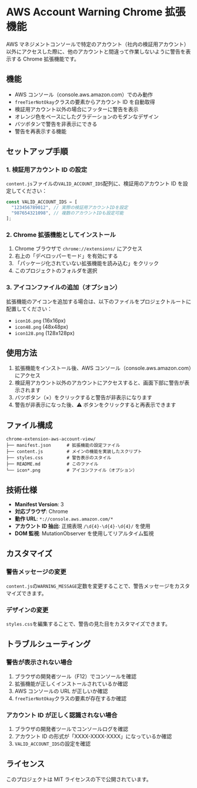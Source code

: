 # AWS Account Warning Chrome 拡張機能

AWS マネジメントコンソールで特定のアカウント（社内の検証用アカウント）以外にアクセスした際に、他のアカウントと間違って作業しないように警告を表示する Chrome 拡張機能です。

## 機能

- AWS コンソール（console.aws.amazon.com）でのみ動作
- `freeTierNotOkay`クラスの要素からアカウント ID を自動取得
- 検証用アカウント以外の場合にフッターに警告を表示
- オレンジ色をベースにしたグラデーションのモダンなデザイン
- バツボタンで警告を非表示にできる
- 警告を再表示する機能

## セットアップ手順

### 1. 検証用アカウント ID の設定

`content.js`ファイルの`VALID_ACCOUNT_IDS`配列に、検証用のアカウント ID を設定してください：

```javascript
const VALID_ACCOUNT_IDS = [
  "123456789012", // 実際の検証用アカウントIDを設定
  "987654321098", // 複数のアカウントIDも設定可能
];
```

### 2. Chrome 拡張機能としてインストール

1. Chrome ブラウザで `chrome://extensions/` にアクセス
2. 右上の「デベロッパーモード」を有効にする
3. 「パッケージ化されていない拡張機能を読み込む」をクリック
4. このプロジェクトのフォルダを選択

### 3. アイコンファイルの追加（オプション）

拡張機能のアイコンを追加する場合は、以下のファイルをプロジェクトルートに配置してください：

- `icon16.png` (16x16px)
- `icon48.png` (48x48px)
- `icon128.png` (128x128px)

## 使用方法

1. 拡張機能をインストール後、AWS コンソール（console.aws.amazon.com）にアクセス
2. 検証用アカウント以外のアカウントにアクセスすると、画面下部に警告が表示されます
3. バツボタン（×）をクリックすると警告が非表示になります
4. 警告が非表示になった後、⚠️ ボタンをクリックすると再表示できます

## ファイル構成

```
chrome-extension-aws-account-view/
├── manifest.json      # 拡張機能の設定ファイル
├── content.js         # メインの機能を実装したスクリプト
├── styles.css         # 警告表示のスタイル
├── README.md          # このファイル
└── icon*.png          # アイコンファイル（オプション）
```

## 技術仕様

- **Manifest Version**: 3
- **対応ブラウザ**: Chrome
- **動作 URL**: `*://console.aws.amazon.com/*`
- **アカウント ID 抽出**: 正規表現 `/\d{4}-\d{4}-\d{4}/` を使用
- **DOM 監視**: MutationObserver を使用してリアルタイム監視

## カスタマイズ

### 警告メッセージの変更

`content.js`の`WARNING_MESSAGE`定数を変更することで、警告メッセージをカスタマイズできます。

### デザインの変更

`styles.css`を編集することで、警告の見た目をカスタマイズできます。

## トラブルシューティング

### 警告が表示されない場合

1. ブラウザの開発者ツール（F12）でコンソールを確認
2. 拡張機能が正しくインストールされているか確認
3. AWS コンソールの URL が正しいか確認
4. `freeTierNotOkay`クラスの要素が存在するか確認

### アカウント ID が正しく認識されない場合

1. ブラウザの開発者ツールでコンソールログを確認
2. アカウント ID の形式が「XXXX-XXXX-XXXX」になっているか確認
3. `VALID_ACCOUNT_IDS`の設定を確認

## ライセンス

このプロジェクトは MIT ライセンスの下で公開されています。
